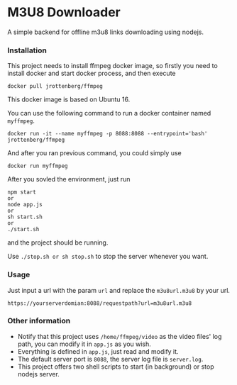 # M3U8 Downloader
A simple backend for offline m3u8 links downloading using nodejs.

### Installation
This project needs to install ffmpeg docker image, so firstly you need to install docker and start docker process, and then execute
```
docker pull jrottenberg/ffmpeg
```
This docker image is based on Ubuntu 16.

You can use the following command to run a docker container named `myffmpeg`.
```
docker run -it --name myffmpeg -p 8088:8088 --entrypoint='bash' jrottenberg/ffmpeg
```
And after you ran previous command, you could simply use
```
docker run myffmpeg
```

After you sovled the environment, just run
```
npm start
or
node app.js
or
sh start.sh
or
./start.sh
```
and the project should be running.

Use `./stop.sh or sh stop.sh` to stop the server whenever you want.

### Usage
Just input a url with the param `url` and replace the `m3u8url.m3u8` by your url.
```
https://yourserverdomian:8088/requestpath?url=m3u8url.m3u8
```

### Other information
- Notify that this project uses `/home/ffmpeg/video` as the video files' log path, you can modify it in `app.js` as you wish.
- Everything is defined in `app.js`, just read and modify it.
- The default server port is `8088`, the server log file is `server.log`.
- This project offers two shell scripts to start (in background) or stop nodejs server.
